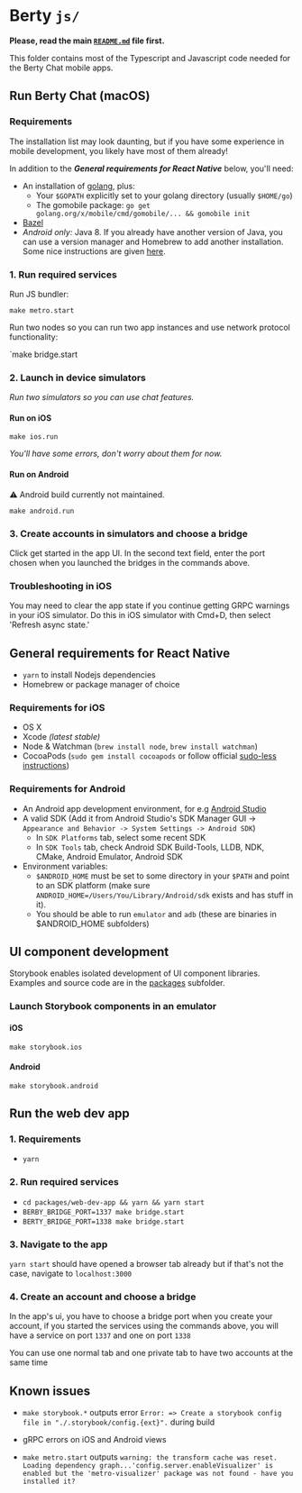 # Berty `js/`

**Please, read the main [`README.md`](../README.md) file first.**

This folder contains most of the Typescript and Javascript code needed for the Berty Chat mobile apps.

## Run Berty Chat (macOS)

### Requirements

The installation list may look daunting, but if you have some experience in mobile development, you likely have most of them already!

In addition to the _**General requirements for React Native**_ below, you'll need:

- An installation of [golang](https://golang.org/dl/), plus:
  - Your `$GOPATH` explicitly set to your golang directory (usually `$HOME/go`)
  - The gomobile package: `go get golang.org/x/mobile/cmd/gomobile/... && gomobile init`
- [Bazel](https://docs.bazel.build/versions/master/install-os-x.html#install-with-installer-mac-os-x)
- _Android only:_ Java 8. If you already have another version of Java, you can use a version manager and Homebrew to add another installation. Some nice instructions are given [here](https://java.christmas/2019/16).

### 1. Run required services

Run JS bundler:

`make metro.start`

Run two nodes so you can run two app instances and use network protocol functionality:

`make bridge.start

### 2. Launch in device simulators

_Run two simulators so you can use chat features._

#### Run on iOS

`make ios.run`

_You'll have some errors, don't worry about them for now._

#### Run on Android

⚠️ Android build currently not maintained.

`make android.run`

### 3. Create accounts in simulators and choose a bridge

Click get started in the app UI. In the second text field, enter the port chosen when you launched the bridges in the commands above.

### Troubleshooting in iOS

You may need to clear the app state if you continue getting GRPC warnings in your iOS simulator. Do this in iOS simulator with Cmd+D, then select 'Refresh async state.'

## General requirements for React Native

- `yarn` to install Nodejs dependencies
- Homebrew or package manager of choice

### Requirements for iOS

- OS X
- Xcode _(latest stable)_
- Node & Watchman (`brew install node`, `brew install watchman`)
- CocoaPods (`sudo gem install cocoapods` or follow official [sudo-less instructions](https://guides.cocoapods.org/using/getting-started.html#sudo-less-installation))

### Requirements for Android

- An Android app development environment, for e.g [Android Studio](https://developer.android.com/studio/install)
- A valid SDK (Add it from Android Studio's SDK Manager GUI -> `Appearance and Behavior -> System Settings -> Android SDK`)
  - In `SDK Platforms` tab, select some recent SDK
  - In `SDK Tools` tab, check Android SDK Build-Tools, LLDB, NDK, CMake, Android Emulator, Android SDK
- Environment variables:
  - `$ANDROID_HOME` must be set to some directory in your `$PATH` and point to an SDK platform (make sure `ANDROID_HOME=/Users/You/Library/Android/sdk` exists and has stuff in it).
  - You should be able to run `emulator` and `adb` (these are binaries in \$ANDROID_HOME subfolders)

## UI component development

Storybook enables isolated development of UI component libraries. Examples and source code are in the [packages](./packages) subfolder.

### Launch Storybook components in an emulator

#### iOS

`make storybook.ios`

#### Android

`make storybook.android`

## Run the web dev app

### 1. Requirements

- `yarn`

### 2. Run required services

- `cd packages/web-dev-app && yarn && yarn start`
- `BERBY_BRIDGE_PORT=1337 make bridge.start`
- `BERTY_BRIDGE_PORT=1338 make bridge.start`

### 3. Navigate to the app

`yarn start` should have opened a browser tab already but if that's not the case, navigate to `localhost:3000`

### 4. Create an account and choose a bridge

In the app's ui, you have to choose a bridge port when you create your account, if you started the services using the commands above, you will have a service on port `1337` and one on port `1338`

You can use one normal tab and one private tab to have two accounts at the same time

## Known issues

- `make storybook.*` outputs error `Error: => Create a storybook config file in "./.storybook/config.{ext}".` during build

- gRPC errors on iOS and Android views

- `make metro.start` outputs `warning: the transform cache was reset. Loading dependency graph...'config.server.enableVisualizer' is enabled but the 'metro-visualizer' package was not found - have you installed it?`
